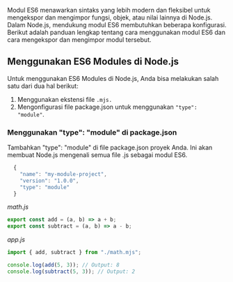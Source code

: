 Modul ES6 menawarkan sintaks yang lebih modern dan fleksibel untuk mengekspor dan mengimpor fungsi, objek, atau nilai lainnya di Node.js. Dalam Node.js, mendukung modul ES6 membutuhkan beberapa konfigurasi. Berikut adalah panduan lengkap tentang cara menggunakan modul ES6 dan cara mengekspor dan mengimpor modul tersebut.

## Menggunakan ES6 Modules di Node.js

Untuk menggunakan ES6 Modules di Node.js, Anda bisa melakukan salah satu dari dua hal berikut:

1. Menggunakan ekstensi file `.mjs.`
2. Mengonfigurasi file package.json untuk menggunakan `"type": "module"`.

### Menggunakan "type": "module" di package.json

Tambahkan "type": "module" di file package.json proyek Anda. Ini akan membuat Node.js mengenali semua file .js sebagai modul ES6.

```js
  {
    "name": "my-module-project",
    "version": "1.0.0",
    "type": "module"
  }
```

_math.js_

```js
export const add = (a, b) => a + b;
export const subtract = (a, b) => a - b;
```

_app.js_

```js
import { add, subtract } from "./math.mjs";

console.log(add(5, 3)); // Output: 8
console.log(subtract(5, 3)); // Output: 2
```
